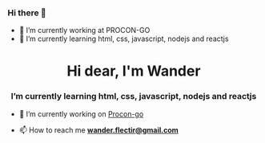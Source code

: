 ### Hi there 👋

- 🔭 I’m currently working at PROCON-GO
- 🌱 I’m currently learning html, css, javascript, nodejs and reactjs

<h1 align="center">Hi dear, I'm Wander</h1>
<h3 align="center">I’m currently learning html, css, javascript, nodejs and reactjs</h3>

- 🔭 I’m currently working on [Procon-go](http://procon.go.gov.br)

- 📫 How to reach me **wander.flectir@gmail.com**


